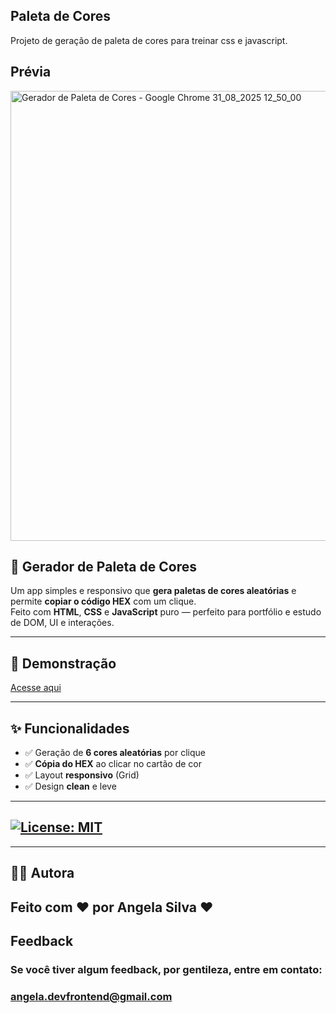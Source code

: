 ## Paleta de Cores 
Projeto de geração de paleta de cores para treinar css e javascript.

## Prévia

<img width="1024" height="720" alt="Gerador de Paleta de Cores - Google Chrome 31_08_2025 12_50_00" src="https://github.com/user-attachments/assets/998a5fe7-b988-4a6e-a84f-b532622f5827" />


## 🎨 Gerador de Paleta de Cores

Um app simples e responsivo que **gera paletas de cores aleatórias** e permite **copiar o código HEX** com um clique.  
Feito com **HTML**, **CSS** e **JavaScript** puro — perfeito para portfólio e estudo de DOM, UI e interações.

---

## 🔗 Demonstração 
[Acesse aqui](https://angela-rocha.github.io/paleta_de_cores/)

---

## ✨ Funcionalidades
- ✅ Geração de **6 cores aleatórias** por clique
- ✅ **Cópia do HEX** ao clicar no cartão de cor
- ✅ Layout **responsivo** (Grid)
- ✅ Design **clean** e leve

---

## [![License: MIT](https://img.shields.io/badge/License-MIT-greem.svg)](https://opensource.org/licenses/MIT)

---

## 👩‍💻 Autora

## Feito com ❤ por Angela Silva ❤

## Feedback

### Se você tiver algum feedback, por gentileza, entre em contato: 

### angela.devfrontend@gmail.com

